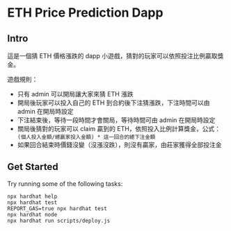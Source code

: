 # ETH Price Prediction Dapp

## Intro

這是一個猜 ETH 價格漲跌的 dapp 小遊戲，猜對的玩家可以依照投注比例贏取獎金。

遊戲規則：

- 只有 admin 可以開局讓大家來猜 ETH 漲跌
- 開局後玩家可以投入自己的 ETH 到合約後下注猜漲跌，下注時間可以由 admin 在開局時設定
- 下注結束後，等待一段時間才會關局，等待時間可由 admin 在開局時設定
- 關局後猜對的玩家可以 claim 贏到的 ETH，依照投入比例計算獎金，公式：`(個人投入金額/總贏家投入金額) * 這一回合的總下注金額`
- 如果回合結束時價錢沒變（沒漲沒跌），則沒有贏家，由莊家獲得全部投注金

## Get Started

Try running some of the following tasks:

```shell
npx hardhat help
npx hardhat test
REPORT_GAS=true npx hardhat test
npx hardhat node
npx hardhat run scripts/deploy.js
```
